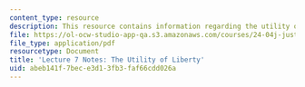 ```yaml
---
content_type: resource
description: This resource contains information regarding the utility of liberty.
file: https://ol-ocw-studio-app-qa.s3.amazonaws.com/courses/24-04j-justice-spring-2012/abeb141f7bece3d13fb3faf66cdd026a_MIT24_04JS12_lec07.pdf
file_type: application/pdf
resourcetype: Document
title: 'Lecture 7 Notes: The Utility of Liberty'
uid: abeb141f-7bec-e3d1-3fb3-faf66cdd026a
---
```

